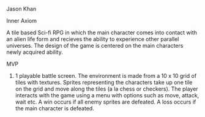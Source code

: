 Jason Khan

Inner Axiom

A tile based Sci-fi RPG in which the main character comes into contact with an alien life form and recieves the ability to experience other parallel universes. The design of the game is centered on the main characters newly acquired ability.

MVP

1.  1 playable battle screen. The environment is made from a 10 x 10 grid of tiles with textures. Sprites representing the characters take up one tile on the grid and move along the tiles (a la chess or checkers). The player interacts with the game using a menu with options such as move, attack, wait etc. A win occurs if all enemy sprites are defeated. A loss occurs if the main character is defeated.